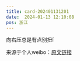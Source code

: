 ```yaml
---
title: card-202401131201
date:  2024-01-13 12:10:08
pos: 浙江
---
```

向右压总是有点别扭<span class="url-icon"><img alt=[允悲] src="https://h5.sinaimg.cn/m/emoticon/icon/default/d_yunbei-a14a649db8.png" style="width:1em; height:1em;" /></span> 

来源于个人weibo：[原文链接](https://m.weibo.cn/status/NBDkkrjD8?mblogid=NBDkkrjD8)